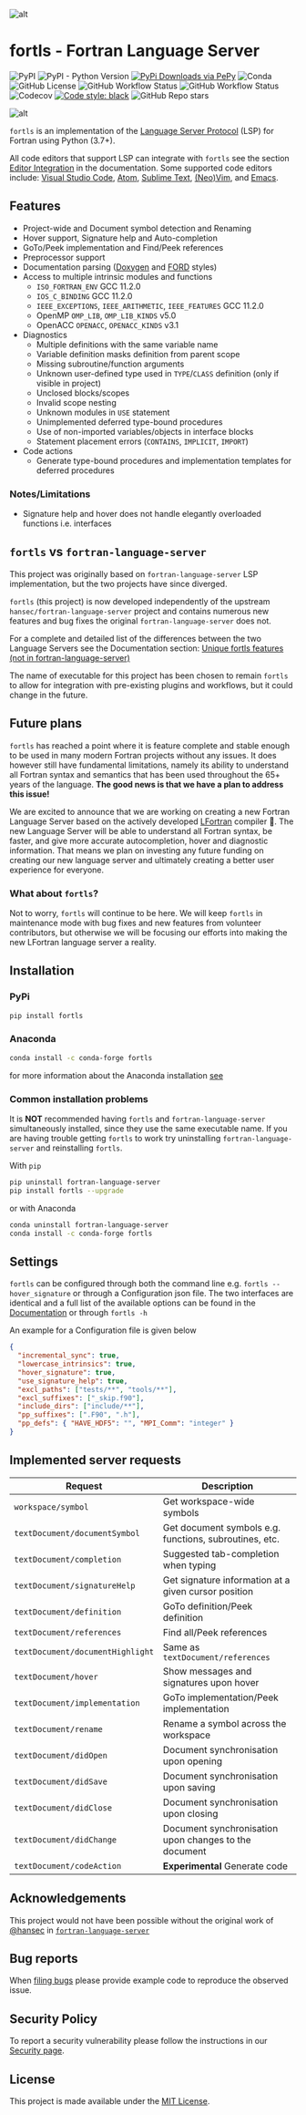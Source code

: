![alt](https://raw.githubusercontent.com/fortran-lang/fortls/master/assets/logo.png)

# fortls - Fortran Language Server

![PyPI](https://img.shields.io/pypi/v/fortls?style=flat-square)
![PyPI - Python Version](https://img.shields.io/pypi/pyversions/fortls?style=flat-square)
[![PyPi Downloads via PePy](https://img.shields.io/badge/dynamic/json?style=flat-square&color&maxAge=86400&label=PyPi%20Downloads&query=%24.total_downloads&url=https%3A%2F%2Fapi.pepy.tech%2Fapi%2Fprojects%2Ffortls)](https://pepy.tech/project/fortls)
![Conda](https://img.shields.io/conda/dn/conda-forge/fortls?label=Anaconda&style=flat-square)
![GitHub License](https://img.shields.io/github/license/fortran-lang/fortls?style=flat-square)
![GitHub Workflow Status](https://img.shields.io/github/actions/workflow/status/fortran-lang/fortls/main.yml?branch=master&label=CI&style=flat-square)
![GitHub Workflow Status](https://img.shields.io/github/actions/workflow/status/fortran-lang/fortls/docs.yml?branch=master&label=Docs&style=flat-square)
![Codecov](https://img.shields.io/codecov/c/github/fortran-lang/fortls?style=flat-square)
[![Code style: black](https://img.shields.io/badge/code%20style-black-000000.svg?style=flat-square)](https://github.com/psf/black)
![GitHub Repo stars](https://img.shields.io/github/stars/fortran-lang/fortls?color=yellow&style=flat-square)

<!-- [<img alt="https://github.com/sponsors/gnikit" src="https://img.shields.io/static/v1?style=social&label=Sponsor&message=%E2%9D%A4&logo=GitHub&color&link=%3Curl%3E" height="30" />](https://github.com/sponsors/gnikit)
[<img alt="https://paypal.me/inikit" src="https://img.shields.io/static/v1?style=social&label=Donate&message=%E2%9D%A4&logo=Paypal&color&link=%3Curl%3E" height="30" />](https://paypal.me/inikit) -->

![alt](https://raw.githubusercontent.com/fortran-lang/fortls/master/assets/animations/intro-demo.gif)

`fortls` is an implementation of the [Language Server Protocol](https://github.com/Microsoft/language-server-protocol)
(LSP) for Fortran using Python (3.7+).

All code editors that support LSP can integrate with `fortls` see the section
[Editor Integration](https://fortls.fortran-lang.org/editor_integration.html#editor-integration) in the documentation.
Some supported code editors include:
[Visual Studio Code](https://fortls.fortran-lang.org/editor_integration.html#visual-studio-code),
[Atom](https://fortls.fortran-lang.org/editor_integration.html#atom),
[Sublime Text](https://fortls.fortran-lang.org/editor_integration.html#sublime-text),
[(Neo)Vim](https://fortls.fortran-lang.org/editor_integration.html#vim-neovim-gvim),
and [Emacs](https://fortls.fortran-lang.org/editor_integration.html#emacs).

## Features

- Project-wide and Document symbol detection and Renaming
- Hover support, Signature help and Auto-completion
- GoTo/Peek implementation and Find/Peek references
- Preprocessor support
- Documentation parsing ([Doxygen](http://www.doxygen.org/) and
  [FORD](https://github.com/Fortran-FOSS-Programmers/ford) styles)
- Access to multiple intrinsic modules and functions
  - `ISO_FORTRAN_ENV` GCC 11.2.0
  - `IOS_C_BINDING` GCC 11.2.0
  - `IEEE_EXCEPTIONS`, `IEEE_ARITHMETIC`, `IEEE_FEATURES` GCC 11.2.0
  - OpenMP `OMP_LIB`, `OMP_LIB_KINDS` v5.0
  - OpenACC `OPENACC`, `OPENACC_KINDS` v3.1
- Diagnostics
  - Multiple definitions with the same variable name
  - Variable definition masks definition from parent scope
  - Missing subroutine/function arguments
  - Unknown user-defined type used in `TYPE`/`CLASS` definition
    (only if visible in project)
  - Unclosed blocks/scopes
  - Invalid scope nesting
  - Unknown modules in `USE` statement
  - Unimplemented deferred type-bound procedures
  - Use of non-imported variables/objects in interface blocks
  - Statement placement errors (`CONTAINS`, `IMPLICIT`, `IMPORT`)
- Code actions
  - Generate type-bound procedures and implementation templates for
    deferred procedures

### Notes/Limitations

- Signature help and hover does not handle elegantly overloaded functions i.e. interfaces

## `fortls` vs `fortran-language-server`

This project was originally based on `fortran-language-server` LSP implementation, but the two projects have since diverged.

`fortls` (this project) is now developed independently of the upstream `hansec/fortran-language-server` project and contains numerous new features and bug fixes
the original `fortran-language-server` does not.

For a complete and detailed list of the differences between the two Language Servers
see the Documentation section: [Unique fortls features (not in fortran-language-server)](https://fortls.fortran-lang.org/fortls_changes.html)

The name of executable for this project has been chosen to remain `fortls`
to allow for integration with pre-existing plugins and workflows, but it could
change in the future.

## Future plans

`fortls` has reached a point where it is feature complete and stable enough to be used in many modern Fortran projects without any issues.
It does however still have fundamental limitations,
namely its ability to understand all Fortran syntax and semantics that has been used throughout the 65+ years of the language. **The good news is that we have a plan to address this issue!**

We are excited to announce that we are working on creating a new Fortran Language Server
based on the actively developed [LFortran](https://lfortran.org/) compiler 🎉.
The new Language Server will be able to understand all Fortran syntax, be faster,
and give more accurate autocompletion, hover and diagnostic information. That means we plan on investing any future funding on creating our new language server and ultimately creating a better user experience for everyone.

<!--  Have a look at our roadmap (link) and consider contributing to our efforts (donations and contribution tasks link).  -->

### What about `fortls`?

Not to worry, `fortls` will continue to be here. We will keep `fortls` in maintenance mode with bug fixes and new features from volunteer contributors, but otherwise we will be focusing our efforts into making the new LFortran language server a reality.

## Installation

### PyPi

```sh
pip install fortls
```

### Anaconda

```sh
conda install -c conda-forge fortls
```

for more information about the Anaconda installation [see](https://github.com/conda-forge/fortls-feedstock#about-fortls)

### Common installation problems

It is **NOT** recommended having `fortls` and `fortran-language-server`
simultaneously installed, since they use the same executable name. If you are having trouble
getting `fortls` to work try uninstalling `fortran-language-server` and reinstalling `fortls`.

With `pip`

```sh
pip uninstall fortran-language-server
pip install fortls --upgrade
```

or with Anaconda

```sh
conda uninstall fortran-language-server
conda install -c conda-forge fortls
```

## Settings

`fortls` can be configured through both the command line e.g.
`fortls --hover_signature` or through a Configuration json file.
The two interfaces are identical and a full list of the available options can
be found in the [Documentation](https://fortls.fortran-lang.org/options.html)
or through `fortls -h`

An example for a Configuration file is given below

```json
{
  "incremental_sync": true,
  "lowercase_intrinsics": true,
  "hover_signature": true,
  "use_signature_help": true,
  "excl_paths": ["tests/**", "tools/**"],
  "excl_suffixes": ["_skip.f90"],
  "include_dirs": ["include/**"],
  "pp_suffixes": [".F90", ".h"],
  "pp_defs": { "HAVE_HDF5": "", "MPI_Comm": "integer" }
}
```

## Implemented server requests

| Request                          | Description                                            |
| -------------------------------- | ------------------------------------------------------ |
| `workspace/symbol`               | Get workspace-wide symbols                             |
| `textDocument/documentSymbol`    | Get document symbols e.g. functions, subroutines, etc. |
| `textDocument/completion`        | Suggested tab-completion when typing                   |
| `textDocument/signatureHelp`     | Get signature information at a given cursor position   |
| `textDocument/definition`        | GoTo definition/Peek definition                        |
| `textDocument/references`        | Find all/Peek references                               |
| `textDocument/documentHighlight` | Same as `textDocument/references`                      |
| `textDocument/hover`             | Show messages and signatures upon hover                |
| `textDocument/implementation`    | GoTo implementation/Peek implementation                |
| `textDocument/rename`            | Rename a symbol across the workspace                   |
| `textDocument/didOpen`           | Document synchronisation upon opening                  |
| `textDocument/didSave`           | Document synchronisation upon saving                   |
| `textDocument/didClose`          | Document synchronisation upon closing                  |
| `textDocument/didChange`         | Document synchronisation upon changes to the document  |
| `textDocument/codeAction`        | **Experimental** Generate code                         |

## Acknowledgements

This project would not have been possible without the original work of [@hansec](https://github.com/hansec/)
in [`fortran-language-server`](https://github.com/hansec/fortran-language-server)

<!-- ## Support

If you want to support this project you can do it through

[![Alt](https://www.paypalobjects.com/webstatic/mktg/Logo/pp-logo-150px.png)](https://paypal.me/inikit)
[!["Buy Me A Coffee"](https://www.buymeacoffee.com/assets/img/custom_images/orange_img.png)](https://www.buymeacoffee.com/gnikit) -->

## Bug reports

When [filing bugs](https://github.com/fortran-lang/fortls/issues/new)
please provide example code to reproduce the observed issue.

## Security Policy

To report a security vulnerability please follow the instructions in our
[Security page](https://github.com/fortran-lang/fortls/security/policy).

## License

This project is made available under the [MIT License](https://github.com/fortran-lang/fortls/blob/master/LICENSE).
